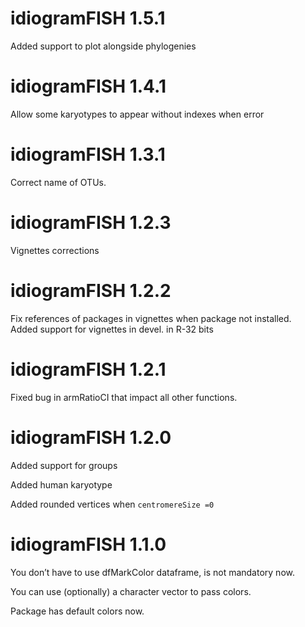 
<!-- NEWS.md is generated from NEWS.Rmd. Please edit that file -->

# idiogramFISH 1.5.1

Added support to plot alongside phylogenies

# idiogramFISH 1.4.1

Allow some karyotypes to appear without indexes when error

# idiogramFISH 1.3.1

Correct name of OTUs.

# idiogramFISH 1.2.3

Vignettes corrections

# idiogramFISH 1.2.2

Fix references of packages in vignettes when package not installed.  
Added support for vignettes in devel. in R-32 bits

# idiogramFISH 1.2.1

Fixed bug in armRatioCI that impact all other functions.

# idiogramFISH 1.2.0

Added support for groups

Added human karyotype

Added rounded vertices when `centromereSize =0`

# idiogramFISH 1.1.0

You don’t have to use dfMarkColor dataframe, is not mandatory now.

You can use (optionally) a character vector to pass colors.

Package has default colors now.
